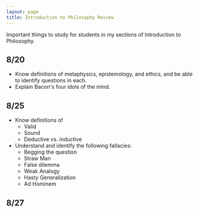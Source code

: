 ```yaml
---
layout: page
title: Introduction to Philosophy Review
---
```


Important things to study for students in my sections of Introduction to Philosophy.

## 8/20 ##

* Know definitions of metaphysics, epistemology, and ethics, and be able to identify questions in each.
* Explain Bacon's four idols of the mind.

## 8/25 ##

* Know definitions of
    * Valid
    * Sound
    * Deductive vs. inductive
* Understand and identify the following fallacies:
    * Begging the question
    * Straw Man
    * False dilemma
    * Weak Analogy
    * Hasty Generalization
    * Ad Hominem

## 8/27 ##







